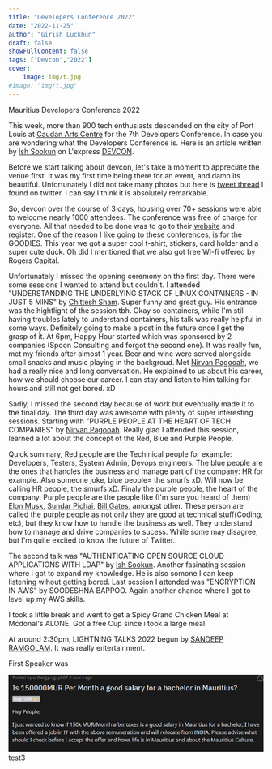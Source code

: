 ```yaml
---
title: "Developers Conference 2022"
date: "2022-11-25"
author: "Girish Luckhun"
draft: false   
showFullContent: false
tags: ["Devcon","2022"]  
cover:
    image: img/t.jpg
#image: "img/t.jpg"
---
```


Mauritius Developers Conference 2022

This week, more than 900 tech enthusiasts descended on the city of Port Louis at [Caudan Arts Centre](https://caudanartscentre.com/) for the 7th Developers Conference. In case you are wondering what the Developers Conference is. Here is an article written by [Ish Sookun](https://twitter.com/IshSookun) on L'express [DEVCON](https://lexpress.mu/node/415580). 

Before we start talking about devcon, let's take a moment to appreciate the venue first. It was my first time being there for an event, and damn its beautiful. Unfortunately I did not take many photos but here is [tweet thread](https://twitter.com/AfriTheatreMag/status/1484796561884340225) I found on twitter. I can say I think it is absolutely remarkable. 


So, devcon over the course of 3 days, housing over 70+ sessions were able to welcome nearly 1000 attendees. The conference was free of charge for everyone. All that needed to be done was to go to their [website](https://conference.mscc.mu/agenda) and register. One of the reason I like going to these conferences, is for the GOODIES. This year we got a super cool t-shirt, stickers, card holder and a super cute duck. Oh did I mentioned that we also got free Wi-fi offered by Rogers Capital.

Unfortunately I missed the opening ceremony on the first day. There were some sessions I wanted to attend but couldn't. I attended "UNDERSTANDING THE UNDERLYING STACK OF LINUX CONTAINERS - IN JUST 5 MINS" by [Chittesh Sham](https://twitter.com/tesh1224). Super funny and great guy. His entrance was the hightlight of the session tbh. Okay so containers, while I'm still having troubles lately to understand containers, his talk was really helpful in some ways. Definitely going to make a post in the future once I get the grasp of it.
At 6pm, Happy Hour started which was sponsored by 2 companies (Spoon Consulting and forgot the second one). It was really fun, met my friends after almost 1 year. Beer and wine were served alongside small snacks and music playing in the backgroud. Met [Nirvan Pagooah](https://twitter.com/nirvanpagooah), we had a really nice and long conversation. He explained to us about his career, how we should choose our career. I can stay and listen to him talking for hours and still not get bored. xD

Sadly, I missed the second day because of work but eventually made it to the final day. The third day was awesome with plenty of super interesting sessions. Starting with "PURPLE PEOPLE AT THE HEART OF TECH COMPANIES" by [Nirvan Pagooah](https://twitter.com/nirvanpagooah). Really glad I attended this session, learned a lot about the concept of the Red, Blue and Purple People. 

Quick summary, Red people are the Techinical people for example: Developers, Testers, System Admin, Devops engineers. The blue people are the ones that handles the business and manage part of the company: HR for example. Also someone joke, blue people= the smurfs xD. Will now be calling HR people, the smurfs xD. Finaly the purple people, the heart of the company. Purple people are the people like (I'm sure you heard of them) [Elon Musk](https://twitter.com/elonmusk), [Sundar Pichai](https://twitter.com/sundarpichai), [Bill Gates](https://twitter.com/BillGates), amongst other. These person are called the purple people as not only they are good at technical stuff(Coding, etc), but they know how to handle the business as well. They understand how to manage and drive companies to sucess. While some may disagree, but I'm quite excited to know the future of Twitter. 

The second talk was "AUTHENTICATING OPEN SOURCE CLOUD APPLICATIONS WITH LDAP" by [Ish Sookun](https://twitter.com/IshSookun). Another fasinating session where i got to expand my knowledge. He is also somone I can keep listening wihout getting bored. 
Last session I attended was "ENCRYPTION IN AWS" by SOODESHNA BAPPOO. Again another chance where I got to level up my AWS skills.

I took a little break and went to get a Spicy Grand Chicken Meal at Mcdonal's ALONE. Got a free Cup since i took a large meal.

At around 2:30pm, LIGHTNING TALKS 2022 begun by [SANDEEP RAMGOLAM](https://twitter.com/__Sun__). It was really entertainment.

First Speaker was 


![image](./images/t.jpg) 
test3






<!-- Conferences also let you do the following:

Ramp up your knowledge on DevOps technologies, whether you're new to the concept or have plenty of experience.
Network with other like-minded people.
Take a trip somewhere fun. (though, this isn’t always needed to accomplish the first two) -->

